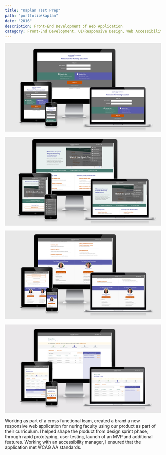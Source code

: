 ```yaml
---
title: "Kaplan Test Prep"
path: "portfolio/kaplan"
date: "2016"
description: Front-End Development of Web Application
category: Front-End Development, UI/Responsive Design, Web Accessibility
---
```


![Kaplan Nursing Login Page](./index-page-responsive.png)

![Kaplan Nursing Home Page Top Section](./home-page-top-responsive.png)

![Kaplan Nursing Home Page](./home-page-responsive-bottom.png)

![Kaplan Nursgin Test Scheduling Page](./testing-page-responsive.png)

<p>
Working as part of a cross functional team, created a brand a new responsive web application for nuring faculty using our product as part of their curriculum. I helped shape the product from design sprint phase, through rapid prototyping, user testing, launch of an MVP and additional features.
Working with an accessibility manager, I ensured that the application met WCAG AA standards.
</p>
